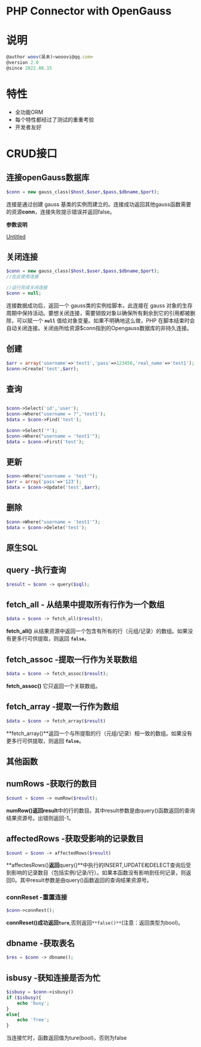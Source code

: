 # PHP Connector with OpenGauss

# 说明

```jsx
@author woov(吴未)<wooovi@qq.com>
@version 2.0
@since 2022.08.15
```

# 特性

- 全功能ORM
- 每个特性都经过了测试的重重考验
- 开发者友好

# CRUD接口

## 连接openGauss数据库

```php
$conn = new gauss_class($host,$user,$pass,$dbname,$port);
```

连接是通过创建 gauss 基类的实例而建立的。连接成功返回其他gauss函数需要的资源**conn**，连接失败提示错误并返回false。

**参数说明**

[Untitled](https://www.notion.so/3eec90eb2c19413ebdea798814a2812e)

## 关闭连接

```php
$conn = new gauss_class($host,$user,$pass,$dbname,$port);
//在此使用连接

//运行完成关闭连接
$conn = null;
```

连接数据成功后，返回一个 gauss类的实例给脚本，此连接在 gauss 对象的生存周期中保持活动。要想关闭连接，需要销毁对象以确保所有剩余到它的引用都被删除，可以赋一个 **`null`** 值给对象变量。如果不明确地这么做，PHP 在脚本结束时会自动关闭连接。关闭由所给资源$conn指到的Opengauss数据库的非持久连接。

## 创建

```php
$arr = array('username'=>'test1','pass'=>123456,'real_name'=>'test1');
$conn->Create('test',$arr);
```

## 查询

```php

$conn->Select('id','user');
$conn->Where("username = ?",'test1');
$data = $conn->Find('test');
```

```php
$conn->Select('*');
$conn->Where("username = 'test1'");
$data = $conn->First('test');
```

## 更新

```php
$conn->Where("username = 'test'");
$arr = array('pass'=>'123');
$data = $conn->Update('test',$arr);
```

## 删除

```php
$conn->Where("username = 'test1'");
$data = $conn->Delete('test');
```

## 原生SQL

## query -执行查询

```php
$result = $conn -> query($sql);
```

## fetch_all - 从结果中提取所有行作为一个数组

```php
$data = $conn -> fetch_all($result);
```

**fetch_all()** 从结果资源中返回一个包含有所有的行（元组/记录）的数组。如果没有更多行可供提取，则返回 **`false`**。

## fetch_assoc -提取一行作为关联数组

```php
$data = $conn -> fetch_assoc($result);
```

**fetch_assoc()** 它只返回一个关联数组。

## fetch_array -提取一行作为数组

```php
$data = $conn -> fetch_array($result)
```

**fetch_array()**返回一个与所提取的行（元组/记录）相一致的数组。如果没有更多行可供提取，则返回 **`false`**。

## 其他函数

## numRows -获取行的数目

```php
$count = $conn -> numRow($result);
```

**numRow()返回result**中的行的数目。其中result参数是由query()函数返回的查询结果资源号。出错则返回-1。

## affectedRows -获取受影响的记录数目

```php
$count = $conn -> affectedRows($result)
```

**affectesRows()**返回**query()**中执行的INSERT,UPDATE和DELECT查询后受到影响的记录数目（包括实例/记录/行）。如果本函数没有影响到任何记录，则返回0。其中result参数是由query()函数返回的查询结果资源号。

### connReset -重置连接

```php
$conn->connRest();
```

**connReset()成功返回`ture`**,否则返回`**false()**`(注意：返回类型为bool)。

## dbname -获取表名

```php
$res = $conn -> dbname();
```

## isbusy -获知连接是否为忙

```php
$isbusy = $conn->isbusy()
if ($isbusy){
    echo 'busy';
}
else{
    echo 'free';
}
```

当连接忙时，函数返回值为ture(bool)，否则为false